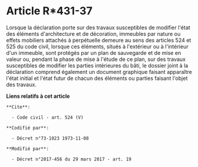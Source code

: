 # Article R*431-37

Lorsque la déclaration porte sur des travaux susceptibles de modifier l'état des éléments d'architecture et de décoration,
immeubles par nature ou effets mobiliers attachés à perpétuelle demeure au sens des articles 524 et 525 du code civil,
lorsque ces éléments, situés à l'extérieur ou à l'intérieur d'un immeuble, sont protégés par un plan de sauvegarde et de mise
en valeur ou, pendant la phase de mise à l'étude de ce plan, sur des travaux susceptibles de modifier les parties intérieures
du bâti, le dossier joint à la déclaration comprend également un document graphique faisant apparaître l'état initial et
l'état futur de chacun des éléments ou parties faisant l'objet des travaux.

**Liens relatifs à cet article**

	**Cite**:

	  - Code civil - art. 524 (V)

	**Codifié par**:

	  - Décret n°73-1023 1973-11-08

	**Modifié par**:

	  - Décret n°2017-456 du 29 mars 2017 - art. 19

